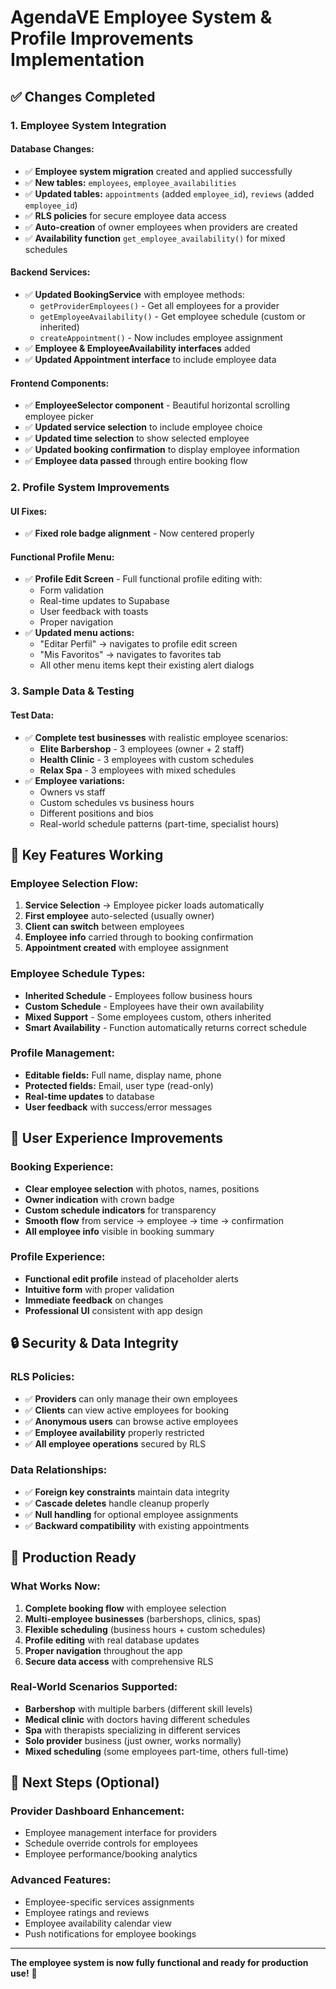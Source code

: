 # AgendaVE Employee System & Profile Improvements Implementation

## ✅ **Changes Completed**

### **1. Employee System Integration**

#### **Database Changes:**
- ✅ **Employee system migration** created and applied successfully
- ✅ **New tables:** `employees`, `employee_availabilities` 
- ✅ **Updated tables:** `appointments` (added `employee_id`), `reviews` (added `employee_id`)
- ✅ **RLS policies** for secure employee data access
- ✅ **Auto-creation** of owner employees when providers are created
- ✅ **Availability function** `get_employee_availability()` for mixed schedules

#### **Backend Services:**
- ✅ **Updated BookingService** with employee methods:
  - `getProviderEmployees()` - Get all employees for a provider
  - `getEmployeeAvailability()` - Get employee schedule (custom or inherited)
  - `createAppointment()` - Now includes employee assignment
- ✅ **Employee & EmployeeAvailability interfaces** added
- ✅ **Updated Appointment interface** to include employee data

#### **Frontend Components:**
- ✅ **EmployeeSelector component** - Beautiful horizontal scrolling employee picker
- ✅ **Updated service selection** to include employee choice
- ✅ **Updated time selection** to show selected employee
- ✅ **Updated booking confirmation** to display employee information
- ✅ **Employee data passed** through entire booking flow

### **2. Profile System Improvements**

#### **UI Fixes:**
- ✅ **Fixed role badge alignment** - Now centered properly

#### **Functional Profile Menu:**
- ✅ **Profile Edit Screen** - Full functional profile editing with:
  - Form validation
  - Real-time updates to Supabase
  - User feedback with toasts
  - Proper navigation
- ✅ **Updated menu actions:**
  - "Editar Perfil" → navigates to profile edit screen
  - "Mis Favoritos" → navigates to favorites tab
  - All other menu items kept their existing alert dialogs

### **3. Sample Data & Testing**

#### **Test Data:**
- ✅ **Complete test businesses** with realistic employee scenarios:
  - **Elite Barbershop** - 3 employees (owner + 2 staff)
  - **Health Clinic** - 3 employees with custom schedules
  - **Relax Spa** - 3 employees with mixed schedules
- ✅ **Employee variations:**
  - Owners vs staff
  - Custom schedules vs business hours
  - Different positions and bios
  - Real-world schedule patterns (part-time, specialist hours)

## 🎯 **Key Features Working**

### **Employee Selection Flow:**
1. **Service Selection** → Employee picker loads automatically
2. **First employee** auto-selected (usually owner)
3. **Client can switch** between employees
4. **Employee info** carried through to booking confirmation
5. **Appointment created** with employee assignment

### **Employee Schedule Types:**
- **Inherited Schedule** - Employees follow business hours
- **Custom Schedule** - Employees have their own availability
- **Mixed Support** - Some employees custom, others inherited
- **Smart Availability** - Function automatically returns correct schedule

### **Profile Management:**
- **Editable fields:** Full name, display name, phone
- **Protected fields:** Email, user type (read-only)
- **Real-time updates** to database
- **User feedback** with success/error messages

## 📱 **User Experience Improvements**

### **Booking Experience:**
- **Clear employee selection** with photos, names, positions
- **Owner indication** with crown badge
- **Custom schedule indicators** for transparency
- **Smooth flow** from service → employee → time → confirmation
- **All employee info** visible in booking summary

### **Profile Experience:**
- **Functional edit profile** instead of placeholder alerts
- **Intuitive form** with proper validation
- **Immediate feedback** on changes
- **Professional UI** consistent with app design

## 🔒 **Security & Data Integrity**

### **RLS Policies:**
- ✅ **Providers** can only manage their own employees
- ✅ **Clients** can view active employees for booking
- ✅ **Anonymous users** can browse active employees
- ✅ **Employee availability** properly restricted
- ✅ **All employee operations** secured by RLS

### **Data Relationships:**
- ✅ **Foreign key constraints** maintain data integrity
- ✅ **Cascade deletes** handle cleanup properly
- ✅ **Null handling** for optional employee assignments
- ✅ **Backward compatibility** with existing appointments

## 🚀 **Production Ready**

### **What Works Now:**
1. **Complete booking flow** with employee selection
2. **Multi-employee businesses** (barbershops, clinics, spas)
3. **Flexible scheduling** (business hours + custom schedules)
4. **Profile editing** with real database updates
5. **Proper navigation** throughout the app
6. **Secure data access** with comprehensive RLS

### **Real-World Scenarios Supported:**
- **Barbershop** with multiple barbers (different skill levels)
- **Medical clinic** with doctors having different schedules
- **Spa** with therapists specializing in different services
- **Solo provider** business (just owner, works normally)
- **Mixed scheduling** (some employees part-time, others full-time)

## 📝 **Next Steps (Optional)**

### **Provider Dashboard Enhancement:**
- Employee management interface for providers
- Schedule override controls for employees
- Employee performance/booking analytics

### **Advanced Features:**
- Employee-specific services assignments
- Employee ratings and reviews
- Employee availability calendar view
- Push notifications for employee bookings

---

**The employee system is now fully functional and ready for production use!** 🎉